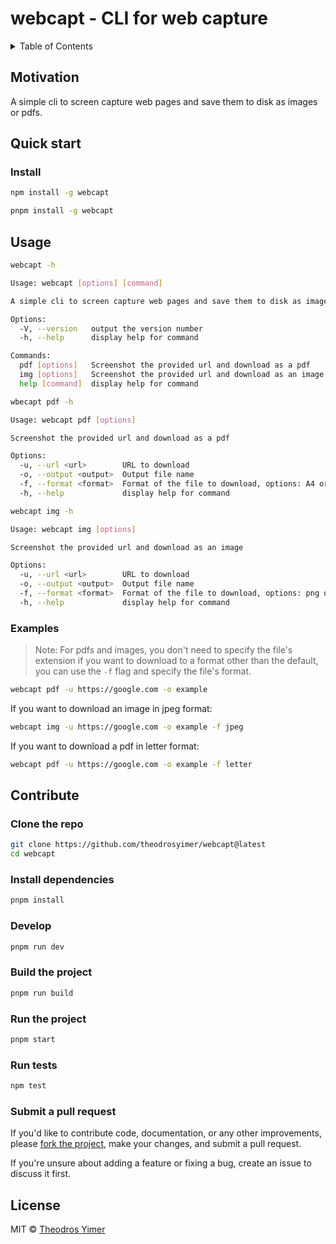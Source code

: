 # webcapt - CLI for web capture

<details><summary>Table of Contents</summary>

- [Motivation](#motivation)
- [Quick start](#quick-start)
  - [Install](#install)
- [Usage](#usage)
  - [Examples](#examples)
- [Contribute](#contribute)
  - [Clone the repo](#clone-the-repo)
  - [Install dependencies](#install-dependencies)
  - [Develop](#develop)
  - [Build the project](#build-the-project)
  - [Run the project](#run-the-project)
  - [Run tests](#run-tests)
  - [Submit a pull request](#submit-a-pull-request)
- [License](#license)

</details>

## Motivation

<!-- ## Prerequisites -->
A simple cli to screen capture web pages and save them to disk as images or pdfs.

## Quick start

### Install

```sh
npm install -g webcapt
```

```sh
pnpm install -g webcapt
```


<!--
 To see this awesome project, navigate to [webcapt](https://webcapt.com). -->

## Usage

```sh
webcapt -h
```

```sh
Usage: webcapt [options] [command]

A simple cli to screen capture web pages and save them to disk as images or pdfs.

Options:
  -V, --version   output the version number
  -h, --help      display help for command

Commands:
  pdf [options]   Screenshot the provided url and download as a pdf
  img [options]   Screenshot the provided url and download as an image
  help [command]  display help for command
```

```sh
wbecapt pdf -h
```

```sh
Usage: webcapt pdf [options]

Screenshot the provided url and download as a pdf

Options:
  -u, --url <url>        URL to download
  -o, --output <output>  Output file name
  -f, --format <format>  Format of the file to download, options: A4 or letter, default: A4 (default: "A4")
  -h, --help             display help for command
```

```sh
webcapt img -h
```

```sh
Usage: webcapt img [options]

Screenshot the provided url and download as an image

Options:
  -u, --url <url>        URL to download
  -o, --output <output>  Output file name
  -f, --format <format>  Format of the file to download, options: png or jpeg, default: png (default: "png")
  -h, --help             display help for command
```

<!--
Available flags:

- `-i`, `--input` - Path to input file or directory
- `-o`, `--output` - Path to output file or directory
- `-c`, `--config` - Path to config file
- `-t`, `--template` - Path to template file
- `-e`, `--env` - Environment to use
- `--env-file` - Path to environment file
- `-b`, `--base` - Base path to use
- `-r`, `--root` - Root path to use
- `-p`, `--port` - Port to use
- `-h`, `--help` - Show help
- `-v`, `--version` - Show version number
- `-d`, `--debug` - Sho9-+w debug logs
- `-f`, `--force` - Force overwrite of output file
- `-q`, `--quiet` - Show only errors
- `-s`, `--silent` - No output at all
- `--ext` - File extension to use -->

### Examples

> Note: For pdfs and images, you don't need to specify the file's extension if you want to download to a format other than the default, you can use the `-f` flag and specify the file's format.

```sh
webcapt pdf -u https://google.com -o example
```

If you want to download an image in jpeg format:

```sh
webcapt img -u https://google.com -o example -f jpeg
```

If you want to download a pdf in letter format:

```sh
webcapt pdf -u https://google.com -o example -f letter
```

## Contribute

### Clone the repo

```sh
git clone https://github.com/theodrosyimer/webcapt@latest
cd webcapt
```

### Install dependencies

```sh
pnpm install
```

### Develop

```sh
pnpm run dev
```

### Build the project

```sh
pnpm run build
```

### Run the project

```sh
pnpm start
```

### Run tests

```sh
npm test
```

### Submit a pull request

If you'd like to contribute code, documentation, or any other improvements, please [fork the project](https://gihub.com/theodrosyimer/webcapt/fork), make your changes, and submit a pull request.

If you're unsure about adding a feature or fixing a bug, create an issue to discuss it first.

<!-- ## Related -->

## License

MIT © [Theodros Yimer](https://github.com/theodrosyimer)
